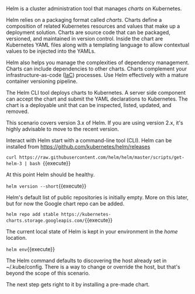 Helm is a cluster administration tool that manages _charts_ on Kubernetes.

Helm relies on a packaging format called _charts_. Charts define a composition of related Kubernetes resources and values that make up a deployment solution. Charts are source code that can be packaged, versioned, and maintained in version control. Inside the chart are Kubernetes YAML files along with a templating language to allow contextual values to be injected into the YAMLs.

Helm also helps you manage the complexities of dependency management. Charts can include dependencies to other charts. Charts complement your infrastructure-as-code ([IaC](https://en.wikipedia.org/wiki/Infrastructure_as_code)) processes. Use Helm effectively with a mature container versioning pipeline.

The Helm CLI tool deploys charts to Kubernetes. A server side component can accept the chart and submit the YAML declarations to Kubernetes. The chart is a deployable unit that can be inspected, listed, updated, and removed.

This scenario covers version 3.x of Helm. If you are using version 2.x, it's highly advisable to move to the recent version.

Interact with Helm start with a command-line tool (CLI). Helm can be installed from https://github.com/kubernetes/helm/releases

`curl https://raw.githubusercontent.com/helm/helm/master/scripts/get-helm-3 | bash `{{execute}}

At this point Helm should be healthy.

`helm version --short`{{execute}}

Helm's default list of public repositories is initially empty. More on this later, but for now the Google chart repo can be added.

`helm repo add stable https://kubernetes-charts.storage.googleapis.com/`{{execute}}

The current local state of Helm is kept in your environment in the _home_ location.

`helm env`{{execute}}

The Helm command defaults to discovering the host already set in ~/.kube/config. There is a way to change or override the host, but that's beyond the scope of this scenario.

The next step gets right to it by installing a pre-made chart.

